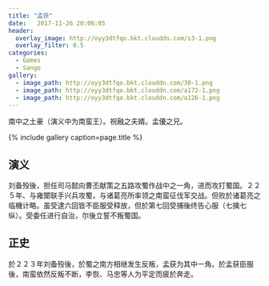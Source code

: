 ```yaml
---
title: "孟获"
date:   2017-11-26 20:06:05
header:
  overlay_image: http://oyy3dtfqo.bkt.clouddn.com/s3-1.png
  overlay_filter: 0.5
categories:
  - Games
  - Sango
gallery:
  - image_path: http://oyy3dtfqo.bkt.clouddn.com/30-1.png
  - image_path: http://oyy3dtfqo.bkt.clouddn.com/a172-1.png
  - image_path: http://oyy3dtfqo.bkt.clouddn.com/a126-1.png
---
```


南中之土豪（演义中为南蛮王）。祝融之夫婿。孟優之兄。

{% include gallery caption=page.title %}

## 演义

刘备殁後，担任司马懿向曹丕献策之五路攻蜀作战中之一角，进而攻打蜀国。２２５年、与雍闓联手兴兵攻蜀，与诸葛亮所率领之南蛮征伐军交战。但败於诸葛亮之临機计略。虽受逮六回皆不臣服受释放，但於第七回受捕後终告心服（七擒七纵）。受委任进行自治，尔後立誓不叛蜀国。

## 正史

於２２３年刘备殁後，於蜀之南方相继发生反叛，孟获为其中一角。於孟获臣服後，南蛮依然反叛不断，李恢、马忠等人为平定而疲於奔走。